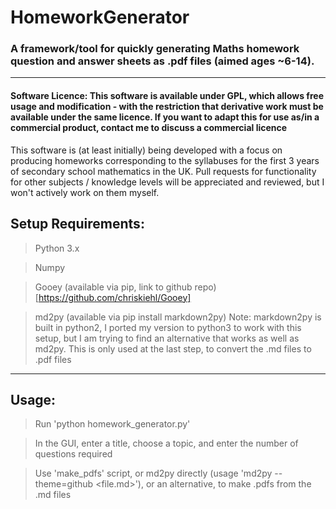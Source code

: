 # HomeworkGenerator

### A framework/tool for quickly generating Maths homework question and answer sheets as .pdf files (aimed ages ~6-14).

---

#### Software Licence: This software is available under GPL, which allows free usage and modification - with the restriction that derivative work must be available under the same licence. If you want to adapt this for use as/in a commercial product, contact me to discuss a commercial licence

This software is (at least initially) being developed with a focus on producing homeworks corresponding to the 
syllabuses for the first 3 years of secondary school mathematics in the UK. Pull requests for functionality 
for other subjects / knowledge levels will be appreciated and reviewed, but I won't actively work on them myself.

## Setup Requirements:

> Python 3.x

> Numpy

> Gooey (available via pip, link to github repo)[https://github.com/chriskiehl/Gooey]

> md2py (available via pip install markdown2py)
> Note: markdown2py is built in python2, I ported my version to python3 to work with this setup, 
> but I am trying to find an alternative that works as well as md2py. 
> This is only used at the last step, to convert the .md files to .pdf files

---

## Usage:

> Run 'python homework_generator.py'

> In the GUI, enter a title, choose a topic, and enter the number of questions required

> Use 'make_pdfs' script, or md2py directly (usage 'md2py --theme=github <file.md>'), or an alternative, to make .pdfs from the .md files

